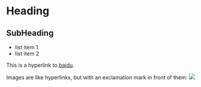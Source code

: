 Heading=======SubHeading----------  * list item 1  * list item 2  This is a hyperlink to [baidu](http://baidu.com).  Images are like hyperlinks, but with an exclamation mark in front of them:  ![](http://placekitten.com/g/250/250)